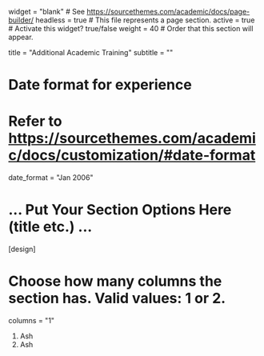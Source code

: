 

widget = "blank"  # See https://sourcethemes.com/academic/docs/page-builder/
headless = true  # This file represents a page section.
active = true  # Activate this widget? true/false
weight = 40  # Order that this section will appear.

title = "Additional Academic Training"
subtitle = ""

# Date format for experience
#   Refer to https://sourcethemes.com/academic/docs/customization/#date-format
date_format = "Jan 2006"


# ... Put Your Section Options Here (title etc.) ...

[design]
  # Choose how many columns the section has. Valid values: 1 or 2.
  columns = "1"
  
  1.  Ash
  2.  Ash
